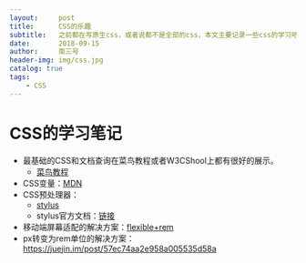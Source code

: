 ```yaml
---
layout:     post
title:      CSS的乐趣
subtitle:   之前都在写原生css，或者说都不是全部的css，本文主要记录一些css的学习吧，或者说更有效率的使用css。
date:       2018-09-15
author:     南三号
header-img: img/css.jpg
catalog: true
tags:
    - CSS
---
```


# CSS的学习笔记

- 最基础的CSS和文档查询在菜鸟教程或者W3CShool上都有很好的展示。
  - [菜鸟教程](http://www.runoob.com/css/css-tutorial.html)
- CSS变量：[MDN](https://developer.mozilla.org/zh-CN/docs/Web/CSS/Using_CSS_variables)
- CSS预处理器：
  - [stylus](https://segmentfault.com/a/1190000002712872)
  - stylus官方文档：[链接](http://stylus-lang.com/)
- 移动端屏幕适配的解决方案：[flexible+rem](http://hjingren.cn/2017/03/15/%E7%A7%BB%E5%8A%A8%E7%AB%AF%E5%B1%8F%E5%B9%95%E9%80%82%E9%85%8D%E7%9A%84%E8%A7%A3%E5%86%B3/)
- px转变为rem单位的解决方案：https://juejin.im/post/57ec74aa2e958a005535d58a
